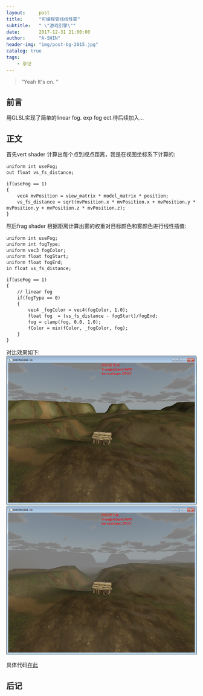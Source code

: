 ```yaml
---
layout:     post
title:      "可编程管线线性雾"
subtitle:   " \"游戏引擎\""
date:       2017-12-31 21:00:00
author:     "A-SHIN"
header-img: "img/post-bg-2015.jpg"
catalog: true
tags:
    - 杂记
---
```


> “Yeah It's on. ”


## 前言
用GLSL实现了简单的linear fog.  exp fog ect.待后续加入...

## 正文
首先vert shader 计算出每个点到视点距离，我是在视图坐标系下计算的:  
```
uniform int useFog;
out float vs_fs_distance;
```  

```
if(useFog == 1)
{
	vec4 mvPosition = view_matrix * model_matrix * position;
	vs_fs_distance = sqrt(mvPosition.x * mvPosition.x + mvPosition.y * mvPosition.y + mvPosition.z * mvPosition.z);
}
```
然后frag shader 根据距离计算出雾的权重对目标颜色和雾颜色进行线性插值:  
```
uniform int useFog;
uniform int fogType;
uniform vec3 fogColor;
uniform float fogStart;
uniform float fogEnd;
in float vs_fs_distance;
```  

```
if(useFog == 1)
{
	// linear fog
	if(fogType == 0)
	{
		vec4 _fogColor = vec4(fogColor, 1.0);
		float fog  = (vs_fs_distance - fogStart)/fogEnd;
		fog = clamp(fog, 0.0, 1.0);
		fColor = mix(fColor, _fogColor, fog);
	}
}
```  

对比效果如下:  
<img class="shadow" src="/img/in-post/linearfog/1.png" width="600">
<img class="shadow" src="/img/in-post/linearfog/2.png" width="600">  

具体代码[在此](https://github.com/huangx916/HXEngine/tree/master/HXEngine/HXGame/FBX/Terrain)
## 后记